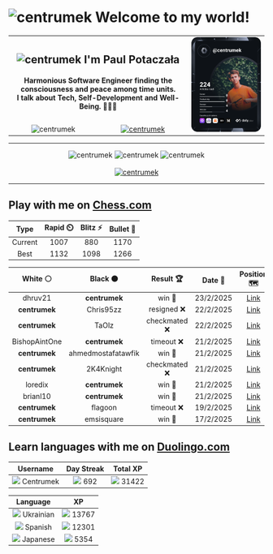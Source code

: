 <h1>
  <img
    src="https://emojis.slackmojis.com/emojis/images/1531849430/4246/blob-sunglasses.gif"
    width="30"
    alt="centrumek"
  />
  Welcome to my world!
</h1>

<table>
  <tbody>
    <tr>
      <td align="center" width="70%" colspan="2">
        <h2>
          <img
            src="https://raw.githubusercontent.com/MartinHeinz/MartinHeinz/master/wave.gif"
            width="30px"
            alt="centrumek"
          />
          I'm Paul Potaczała
        </h2>
        <h4>
          Harmonious Software Engineer finding the consciousness and peace among time units.
          <br/>
          I talk about Tech, Self-Development and Well-Being. 🌿🧘🚀
        </h4>
      </td>
      <td width="30%" rowspan="2">
        <a href="https://app.daily.dev/centrumek">
          <img
            src="./devcard.svg"
            alt="centrumek"
          />
        </a>
      </td>
    </tr>
    <tr align="center">
      <td>
        <img
          src="https://komarev.com/ghpvc/?username=centrumek&label=visitors&color=0e75b6&style=flat"
          alt="centrumek"
        >
      </td>
      <td>
        <a href="https://stackoverflow.com/users/14496012/centrumek">
          <img
            src="https://stackoverflow.com/users/flair/14496012.png?theme=dark"
            alt="centrumek"
          >
        </a>
      </td>
    </tr>
  </tbody>
</table>

---
<div align="center">
  <img 
    src="https://github-readme-stats.vercel.app/api?username=centrumek&show_icons=true&count_private=true&theme=dark&hide_border=true&hide=issues,contribs&bg_color=00000000"
    alt="centrumek"
  />
  <img
    src="https://github-readme-stats.vercel.app/api/top-langs/?username=centrumek&layout=compact&hide_border=true&theme=dark&bg_color=00000000&langs_count=6&exclude_repo=air-statistic-app"
    alt="centrumek"
  />
  <img 
    src="https://github-readme-streak-stats.herokuapp.com?user=centrumek&theme=dark&hide_border=true&background=FFFFFF00"
    alt="centrumek"
  />
  <br/>
  <br/>
  <a href="https://www.buymeacoffee.com/centrumek">
    <img
      src="https://cdn.buymeacoffee.com/buttons/v2/default-orange.png"
      height="50"
      width="210"
      alt="centrumek"
    />
  </a>
</div>

---

## Play with me on [Chess.com](https://www.chess.com/member/centrumek)

<div align="center">
<!--START_SECTION:chessStats-->
<!-- Automatically generated with https://github.com/Balastrong/chess-stats-action -->

| Type | Rapid ⏲️ | Blitz ⚡ | Bullet 🔫 |
|:---:|:---:|:---:|:---:|
| Current | 1007 | 880 | 1170 |
| Best | 1132 | 1098 | 1266 |

| White ⚪ | Black ⚫ | Result 🏆 | Date 📅 | Position 🗺️ | Type 🕕 |
|:---:|:---:|:---:|:---:|:---:|:---:|
| dhruv21 | **centrumek** | win 🥇 | 23/2/2025 | <a href="http://www.ee.unb.ca/cgi-bin/tervo/fen.pl?select=3r4/8/8/1k4K1/8/8/3p4/3R4 w - -">Link</a> | Bullet |
| **centrumek** | Chris95zz | resigned ❌ | 22/2/2025 | <a href="http://www.ee.unb.ca/cgi-bin/tervo/fen.pl?select=3r3k/p1Q4p/6p1/2p2p2/P3nP2/4P1P1/4q1KP/3r4 w - -">Link</a> | Bullet |
| **centrumek** | TaOlz | checkmated ❌ | 22/2/2025 | <a href="http://www.ee.unb.ca/cgi-bin/tervo/fen.pl?select=8/p4pkp/1pb1p1p1/2p1P3/2Q5/2P2B2/Pq3rPP/K7 w - -">Link</a> | Bullet |
| BishopAintOne | **centrumek** | timeout ❌ | 21/2/2025 | <a href="http://www.ee.unb.ca/cgi-bin/tervo/fen.pl?select=8/pp4k1/8/5r2/PP5N/1KP1R3/8/8 b - -">Link</a> | Bullet |
| **centrumek** | ahmedmostafatawfik | win 🥇 | 21/2/2025 | <a href="http://www.ee.unb.ca/cgi-bin/tervo/fen.pl?select=8/5k2/5P1R/2r5/6PK/7P/8/8 b - -">Link</a> | Bullet |
| **centrumek** | 2K4Knight | checkmated ❌ | 21/2/2025 | <a href="http://www.ee.unb.ca/cgi-bin/tervo/fen.pl?select=r3k3/p1pp4/1p2p3/1Bq1b1p1/PK4Pp/1P5P/2P5/R2R4 w q -">Link</a> | Bullet |
| loredix | **centrumek** | win 🥇 | 21/2/2025 | <a href="http://www.ee.unb.ca/cgi-bin/tervo/fen.pl?select=3r4/2Qnk3/4p3/p2p4/P4qP1/8/1PP4P/1K1RR3 w - -">Link</a> | Bullet |
| brianl10 | **centrumek** | win 🥇 | 21/2/2025 | <a href="http://www.ee.unb.ca/cgi-bin/tervo/fen.pl?select=2k1r3/8/p1p5/1p1b4/3K4/7R/1PN4P/8 w - -">Link</a> | Bullet |
| **centrumek** | flagoon | timeout ❌ | 19/2/2025 | <a href="http://www.ee.unb.ca/cgi-bin/tervo/fen.pl?select=rnbqk2r/pp2ppbp/5np1/2pp4/2PP4/1P2P3/PB3PPP/RN1QKBNR w KQkq - 1 6">Link</a> | Daily |
| **centrumek** | emsisquare | win 🥇 | 17/2/2025 | <a href="http://www.ee.unb.ca/cgi-bin/tervo/fen.pl?select=7Q/8/6pQ/4p3/3pPk1p/3P4/5KPP/8 b - -">Link</a> | Bullet |

<!--END_SECTION:chessStats-->
</div>

## Learn languages with me on [Duolingo.com](https://www.duolingo.com/profile/Centrumek)

<div align="center">
<!--START_SECTION:duolingoStats-->
<!-- Automatically generated with https://github.com/centrumek/duolingo-readme-stats-->

| Username | Day Streak | Total XP |
|:---:|:---:|:---:|
| <img src="https://raw.githubusercontent.com/centrumek/duolingo-readme-stats/main/assets/duolingo.png" height="12"> Centrumek | <img src="https://raw.githubusercontent.com/centrumek/duolingo-readme-stats/main/assets/streakinactive.svg" height="12"> 692 | <img src="https://raw.githubusercontent.com/centrumek/duolingo-readme-stats/main/assets/xp.svg" height="12"> 31422 | <img src="https://raw.githubusercontent.com/centrumek/duolingo-readme-stats/main/assets/xp.svg" height="12"> 0 |

| Language | XP |
|:---:|:---:|
| <img src="https://raw.githubusercontent.com/centrumek/duolingo-readme-stats/main/assets/langs/ukrainian.svg" height="12"> Ukrainian | <img src="https://raw.githubusercontent.com/centrumek/duolingo-readme-stats/main/assets/xp.svg" height="12"> 13767 |
| <img src="https://raw.githubusercontent.com/centrumek/duolingo-readme-stats/main/assets/langs/spanish.svg" height="12"> Spanish | <img src="https://raw.githubusercontent.com/centrumek/duolingo-readme-stats/main/assets/xp.svg" height="12"> 12301 |
| <img src="https://raw.githubusercontent.com/centrumek/duolingo-readme-stats/main/assets/langs/japanese.svg" height="12"> Japanese | <img src="https://raw.githubusercontent.com/centrumek/duolingo-readme-stats/main/assets/xp.svg" height="12"> 5354 |

<!--END_SECTION:duolingoStats-->
</div>
<!--
**centrumek/centrumek** is a ✨ _special_ ✨ repository because its `README.md` (this file) appears on your GitHub profile.

Here are some ideas to get you started:

- 🔭 I’m currently working on ...
- 🌱 I’m currently learning ...
- 👯 I’m looking to collaborate on ...
- 🤔 I’m looking for help with ...
- 💬 Ask me about ...
- 📫 How to reach me: ...
- 😄 Pronouns: ...
- ⚡ Fun fact: ...
-->
